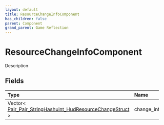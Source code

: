 ```yaml
---
layout: default
title: ResourceChangeInfoComponent
has_children: false
parent: Component
grand_parent: Game Reflection
---
```

# ResourceChangeInfoComponent
Description 

## Fields

| Type | Name |
|:-------------|:--------------|
| Vector< [Pair_Pair_StringHashuint_HudResourceChangeStruct](/docs/game-reflection/classes/pair__pair__string_hashuint__hud_resource_change_struct) > | change_info |

